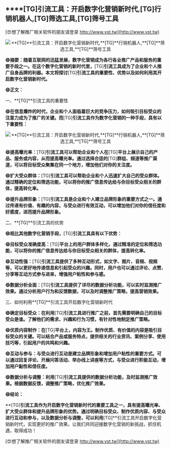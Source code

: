 ## ****[TG]**引流工具：开启数字化营销新时代,**[TG]**行销机器人,**[TG]**筛选工具,**[TG]**筛号工具**

[😍想了解推广相关软件的朋友请登录 http://www.vst.tw](http://www.vst.tw)

 <center><img src="https://vst.tw/MP4/tuiguang/png/5.png" alt="**[TG]**引流工具：开启数字化营销新时代,**[TG]**行销机器人,**[TG]**筛选工具,**[TG]**筛号工具"></center>

**😄摘要：随着互联网的迅猛发展，数字化营销成为各行各业推广产品和服务的重要手段之一。在这个数字化营销的新时代里，**[TG]**引流工具成为了企业和个人推广自身品牌的利器。本文将探讨**[TG]**引流工具的重要性、优势以及如何利用其开启数字化营销新时代。**

**😄正文：**

一、**[TG]**引流工具的重要性

**😄在信息爆炸的时代，企业和个人面临着巨大的竞争压力，如何吸引目标受众的注意力成为了推广的关键。而**[TG]**引流工具作为数字化营销的一种手段，具有以下重要性：**

 <center><img src="https://vst.tw/MP4/tuiguang/png/8.png" alt="**[TG]**引流工具：开启数字化营销新时代,**[TG]**行销机器人,**[TG]**筛选工具,**[TG]**筛号工具"></center>

**😄提高曝光率：**[TG]**引流工具可以帮助企业和个人在**[TG]**平台上展示自己的产品、服务或内容，从而提高曝光率。通过选择合适的**[TG]**群组、频道等推广渠道，可以将目标受众聚集在同一个地方，增加他们对你的关注度。**

**😄扩大受众群体：**[TG]**引流工具可以帮助企业和个人迅速扩大自己的受众群体。通过精确的定位和筛选功能，可以将你的推广信息传达给与你目标受众相关的群体，提高转化率。**

**😄提升品牌形象：**[TG]**引流工具是企业和个人建立品牌形象的重要方式之一。通过传递有价值、有趣的内容，与受众进行有效互动，可以增加他们对你的信任度和好感度，进而提升品牌形象。**

二、**[TG]**引流工具的优势

**😄相比其他数字化营销手段，**[TG]**引流工具具有以下优势：**

**😄目标受众准确度高：**[TG]**平台上的用户群体多样化，通过精准的定位和筛选功能，可以将你的推广信息传达给与你目标受众相关的群体，提高转化率。**

**😄互动性强：**[TG]**引流工具提供了多种互动形式，如文字、图片、音频、视频等，可以更好地传递信息和引起受众的兴趣。同时，用户也可以通过评论、点赞、分享等互动方式参与进来，增强用户粘性和参与感。**

**😄数据分析全面：**[TG]**引流工具提供了详尽的数据分析功能，可以实时监测推广效果。通过分析用户行为和反馈数据，可以及时调整推广策略，提高营销效果。**

三、如何利用**[TG]**引流工具开启数字化营销新时代

**😄确定目标受众：在利用**[TG]**引流工具进行推广之前，首先需要明确自己的目标受众是谁。了解他们的需求、兴趣和行为习惯，有针对性地制定推广策略。**

**😄优质内容制作：在**[TG]**平台上，内容为王。制作优质、有价值的内容是吸引目标受众的关键。可以结合产品或服务特点，提供相关的行业资讯、案例分享、使用技巧等，引起用户的共鸣和兴趣。**

**😄互动与参与：与受众进行互动是建立品牌形象和增加用户粘性的重要方式。可以通过回复评论、开展问答活动、举办线上讲座等方式，与受众进行积极互动，增加用户黏性和信任度。**

**😄数据分析与调整：利用**[TG]**引流工具提供的数据分析功能，及时监测推广效果。根据数据反馈，调整推广策略，优化推广效果。**

**😄结论：**

**[TG]**引流工具作为开启数字化营销新时代的重要工具之一，具有提高曝光率、扩大受众群体和提升品牌形象的优势。通过明确目标受众、制作优质内容、与受众进行互动和参与，以及数据分析与调整，可以利用**[TG]**引流工具开启数字化营销新时代，实现更好的推广效果。让我们共同迎接数字化营销的新挑战，抓住机遇，取得成功！

[😍想了解推广相关软件的朋友请登录 http://www.vst.tw](http://www.vst.tw)



